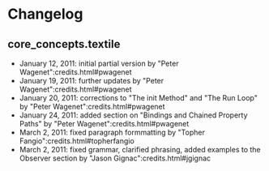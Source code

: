 # Changelog

## core_concepts.textile

* January 12, 2011: initial partial version by "Peter Wagenet":credits.html#pwagenet
* January 19, 2011: further updates by "Peter Wagenet":credits.html#pwagenet
* January 20, 2011: corrections to "The init Method" and "The Run Loop" by "Peter Wagenet":credits.html#pwagenet
* January 24, 2011: added section on "Bindings and Chained Property Paths" by "Peter Wagenet":credits.html#pwagenet
* March 2, 2011: fixed paragraph formmatting by "Topher Fangio":credits.html#topherfangio
* March 2, 2011: fixed grammar, clarified phrasing, added examples to the Observer section by "Jason Gignac":credits.html#jgignac
